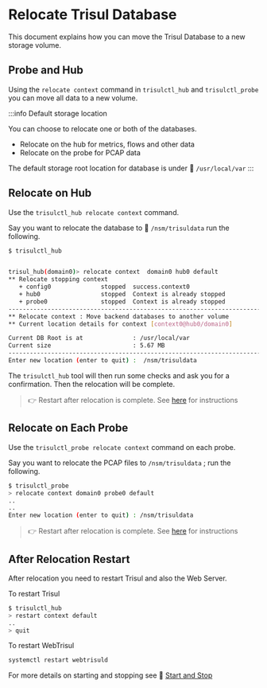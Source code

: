 # Relocate Trisul Database

This document explains how you can move the Trisul Database to a new storage volume.

## Probe and Hub 

Using the `relocate context` command in `trisulctl_hub`  and `trisulctl_probe` you can move all data to a new volume. 

:::info Default storage location

You can choose to relocate one or both of the databases. 

- Relocate on the hub for metrics, flows and other data
- Relocate on the probe for PCAP data 

The default storage root location for database is  under :dvd:  `/usr/local/var` 
:::

## Relocate on Hub

Use the `trisulctl_hub relocate context` command.

Say you want to relocate the database to :dvd: `/nsm/trisuldata`  run the following.

```bash
$ trisulctl_hub 


trisul_hub(domain0)> relocate context  domain0 hub0 default
** Relocate stopping context 
   + config0              stopped  success.context0
   + hub0                 stopped  Context is already stopped
   + probe0               stopped  Context is already stopped
-----------------------------------------------------------------------------
** Relocate context : Move backend databases to another volume 
** Current location details for context [context0@hub0/domain0]

Current DB Root is at              : /usr/local/var
Current size                       : 5.67 MB
-----------------------------------------------------------------------------
Enter new location (enter to quit) :  /nsm/trisuldata
```

The `trisulctl_hub` tool will then run some checks and ask you for a confirmation.  Then the relocation will be complete. 

> :point_right: Restart after relocation is complete. See [here](#after-relocation-restart) for instructions


## Relocate on Each Probe

Use the `trisulctl_probe relocate context` command on each probe.

Say you want to relocate the PCAP files to `/nsm/trisuldata` ;  run the following.

```bash
$ trisulctl_probe
> relocate context domain0 probe0 default
..
..
Enter new location (enter to quit) : /nsm/trisuldata
```

> :point_right: Restart after relocation is complete. See [here](#after-relocation-restart) for instructions


## After Relocation Restart 

After relocation you need to restart Trisul and also the Web Server.

To restart Trisul 

```bash
$ trisulctl_hub
> restart context default 
..
> quit
```

To restart WebTrisul


```bash
systemctl restart webtrisuld 
```

For more details on starting and stopping see :memo: [Start and Stop](startstop)

